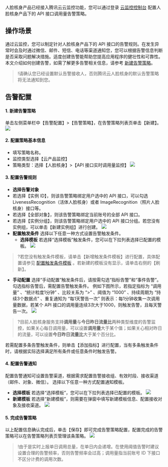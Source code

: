 人脸核身产品已经接入腾讯云云监控功能，您可以通过登录 [云监控控制台](https://console.cloud.tencent.com/monitor) 配置人脸核身产品下的 API 接口调用量告警策略。

## 操作场景

通过云监控，您可以制定针对人脸核身产品下的 API 接口的告警规则。在发生异常时会及时通过微信、邮件、短信、电话等渠道通知您，您可以根据告警信息判断是否采取问题解决措施。适度创建告警能帮助您提高应用程序的健壮性和可靠性。本文介绍如何创建告警，如需了解更多告警相关信息，请参考 [新建告警策略](https://cloud.tencent.com/document/product/248/50398)。

>!请确认您已经设置默认告警接收人，否则腾讯云人脸核身的默认告警策略将无法通知到您。

## 告警配置
#### 1. 新建告警策略
单击左侧菜单栏中【告警配置】>【告警策略】，在告警策略列表页单击【新建】。
![](https://main.qcloudimg.com/raw/e9d4b5a36fe7de379fc4bc0172da19c4.png)

#### 2. 配置策略基本信息
- 填写策略名称。
 - 监控类型选择【云产品监控】
 - 策略类型：选择【人脸核身】>【API 接口实时调用量监控】
![](https://main.qcloudimg.com/raw/a422b0e82d5f377a2b47d8cd7a67ccda.png)

#### 3. 配置告警规则
- **选择告警对象**
 - 若选择【实例 ID】，则该告警策略绑定用户选中的 API 接口，可以勾选 LivenessRecognition（活体人脸核身）或者 ImageRecognition（照片人脸核身）接口等。
 - 若选择【全部对象】，则该告警策略绑定当前账号的全部 API 接口。
 - 若选择【实例分组】，则该告警策略绑定用户选中的 API 接口分组。若您没有实例组，可以单击【新建实例组】进行创建。
![](https://main.qcloudimg.com/raw/6b33961b57c27c5fa56c4fdfd6e5e641.png)
- **配置触发条件**
选择以下任意一种方式设置告警触发条件。
  - **选择模板**
若选择“选择模板”触发条件，您可以在下拉列表选择已配置的模板。
![](https://main.qcloudimg.com/raw/968451b7ae8d2a3a7260d848d558fe5b.png)
>?若您没有触发条件模板，请单击【新增触发条件模板】进行配置，具体配置请参见 [配置触发条件模板](https://cloud.tencent.com/document/product/248/18474) 。若新建的模板没有显示，请单击右侧的【刷新】。
>
  - **手动配置**
选择“手动配置”触发条件后，请按需勾选“指标告警”和“事件告警”。
勾选指标告警后，需配置告警触发条件。
例如下图所示，若指定指标为 “调用量” 、“统计粒度1分钟” 、比较关系为 “>” 、阈值为 “1000” 、持续周期为 “持续3个数据点” 、重复通知为 “每1天警告一次” 则表示：每1分钟收集一次调用量数据，若某个 API 接口的调用量连续3次大于1000，则触发告警，且每天警告一次。
![](https://main.qcloudimg.com/raw/37036d7da94432cd9548f76db79f4693.png)
>?目前人脸核身服务支持**调用量**与**今日昨日流量比**两种类型维度的告警监控，如果关心每日调用量，可以设置**调用量**大于某个值；如果关心相对昨日的流量，可以设置**今日昨日流量比**大于某个百分比。

若需配置多条告警触发条件，则单击【添加指标】进行配置，当有多条触发条件时，请根据实际选择满足所有条件或任意条件时触发告警。

#### 4. 配置告警通知
配置告警通知可设置告警渠道，根据需求配置告警接收组、有效时段、接收渠道（邮件、对象、微信）。
选择以下任意一种方式配置通知模板。
- **选择模板**
若选择“选择模板”，您可以在下拉列表选择已配置的模板。
![](https://main.qcloudimg.com/raw/8a92c3c0408c918acaad0a04e740d91f.png)
- **新建模板**
若选择“新建模板”，则需要在弹窗中填写新建模板信息、配置接收对象及接收渠道。
![](https://main.qcloudimg.com/raw/58d5abfef6d43ec65cd6f640d965e350.png)

#### 5. 完成告警策略
以上配置信息确认完成后，单击【保存】即可完成告警策略配置，配置完成的告警策略可以在告警策略列表页管理该条策略。
![](https://main.qcloudimg.com/raw/95193d12bfae48c7189566ed0cc8e332.png)

>!由于是实时上报单日调用总量，在单日内会递增。在使用阈值告警时建议设置合理的告警频率，否则告警频率会过高；调用量指当前账号 ID 下接口不区分计费的调用次数。

